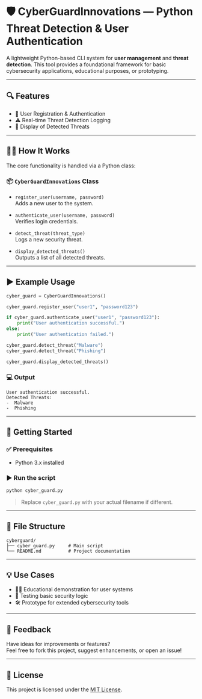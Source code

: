 # 🛡️ CyberGuardInnovations — Python Threat Detection & User Authentication

A lightweight Python-based CLI system for **user management** and **threat detection**. This tool provides a foundational framework for basic cybersecurity applications, educational purposes, or prototyping.

---

## 🔍 Features

- 🔐 User Registration & Authentication
- ⚠️ Real-time Threat Detection Logging
- 📄 Display of Detected Threats

---

## 🧑‍💻 How It Works

The core functionality is handled via a Python class:

### 📦 `CyberGuardInnovations` Class

- `register_user(username, password)`  
  Adds a new user to the system.

- `authenticate_user(username, password)`  
  Verifies login credentials.

- `detect_threat(threat_type)`  
  Logs a new security threat.

- `display_detected_threats()`  
  Outputs a list of all detected threats.

---

## ▶️ Example Usage

```python
cyber_guard = CyberGuardInnovations()

cyber_guard.register_user("user1", "password123")

if cyber_guard.authenticate_user("user1", "password123"):
    print("User authentication successful.")
else:
    print("User authentication failed.")

cyber_guard.detect_threat("Malware")
cyber_guard.detect_threat("Phishing")

cyber_guard.display_detected_threats()
```

### 💻 Output

```
User authentication successful.
Detected Threats:
-  Malware
-  Phishing
```

---

## 🚀 Getting Started

### ✅ Prerequisites

- Python 3.x installed

### ▶️ Run the script

```bash
python cyber_guard.py
```

> Replace `cyber_guard.py` with your actual filename if different.

---

## 📁 File Structure

```
cyberguard/
├── cyber_guard.py     # Main script
└── README.md          # Project documentation
```

---

## 💡 Use Cases

- 👩‍💻 Educational demonstration for user systems
- 🧪 Testing basic security logic
- 🛠️ Prototype for extended cybersecurity tools

---

## 📣 Feedback

Have ideas for improvements or features?  
Feel free to fork this project, suggest enhancements, or open an issue!

---

## 📝 License

This project is licensed under the [MIT License](LICENSE).
